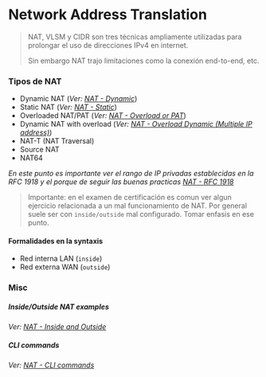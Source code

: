 # Network Address Translation
> NAT, VLSM y CIDR son tres técnicas ampliamente utilizadas para prolongar el uso de direcciones IPv4 en internet.
> 
> Sin embargo NAT trajo limitaciones como la conexión end-to-end, etc.

### Tipos de NAT
- Dynamic NAT (_Ver: [NAT - Dynamic](NAT%20-%20Dynamic.md)_)
- Static NAT (_Ver: [NAT - Static](NAT%20-%20Static.md)_)
- Overloaded NAT/PAT (_Ver: [NAT - Overload or PAT](NAT%20-%20Overload%20or%20PAT.md)_)
- Dynamic NAT with overload (_Ver: [NAT - Overload Dynamic (Multiple IP address)](NAT%20-%20Overload%20Dynamic%20(Multiple%20IP%20address).md)_)
- NAT-T (NAT Traversal)
- Source NAT
- NAT64


_En este punto es importante ver el rango de IP privadas establecidas en la RFC 1918 y el porque de seguir las buenas practicas [NAT - RFC 1918](NAT%20-%20RFC%201918.md)_

> Importante: en el examen de certificación es comun ver algun ejercicio relacionada a un mal funcionamiento de NAT. Por general suele ser con `inside/outside` mal configurado. Tomar enfasis en ese punto.


#### Formalidades en la syntaxis
- Red interna LAN (`inside`)
- Red externa WAN (`outside`)

### Misc
##### Inside/Outside NAT examples
_Ver: [NAT - Inside and Outside](NAT%20-%20Inside%20and%20Outside.md)_
##### CLI commands
_Ver: [NAT  - CLI commands](NAT%20%20-%20CLI%20commands.md)_

